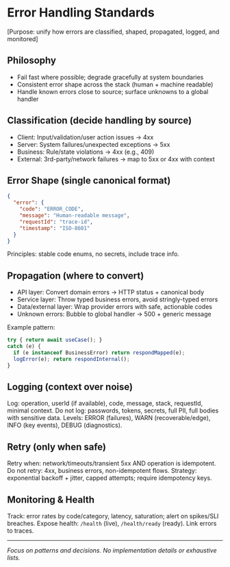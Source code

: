 # Error Handling Standards

[Purpose: unify how errors are classified, shaped, propagated, logged, and monitored]

## Philosophy
- Fail fast where possible; degrade gracefully at system boundaries
- Consistent error shape across the stack (human + machine readable)
- Handle known errors close to source; surface unknowns to a global handler

## Classification (decide handling by source)
- Client: Input/validation/user action issues → 4xx
- Server: System failures/unexpected exceptions → 5xx
- Business: Rule/state violations → 4xx (e.g., 409)
- External: 3rd-party/network failures → map to 5xx or 4xx with context

## Error Shape (single canonical format)
```json
{
  "error": {
    "code": "ERROR_CODE",
    "message": "Human-readable message",
    "requestId": "trace-id",
    "timestamp": "ISO-8601"
  }
}
```
Principles: stable code enums, no secrets, include trace info.

## Propagation (where to convert)
- API layer: Convert domain errors → HTTP status + canonical body
- Service layer: Throw typed business errors, avoid stringly-typed errors
- Data/external layer: Wrap provider errors with safe, actionable codes
- Unknown errors: Bubble to global handler → 500 + generic message

Example pattern:
```typescript
try { return await useCase(); }
catch (e) {
  if (e instanceof BusinessError) return respondMapped(e);
  logError(e); return respondInternal();
}
```

## Logging (context over noise)
Log: operation, userId (if available), code, message, stack, requestId, minimal context.
Do not log: passwords, tokens, secrets, full PII, full bodies with sensitive data.
Levels: ERROR (failures), WARN (recoverable/edge), INFO (key events), DEBUG (diagnostics).

## Retry (only when safe)
Retry when: network/timeouts/transient 5xx AND operation is idempotent.
Do not retry: 4xx, business errors, non-idempotent flows.
Strategy: exponential backoff + jitter, capped attempts; require idempotency keys.

## Monitoring & Health
Track: error rates by code/category, latency, saturation; alert on spikes/SLI breaches.
Expose health: `/health` (live), `/health/ready` (ready). Link errors to traces.

---
_Focus on patterns and decisions. No implementation details or exhaustive lists._
